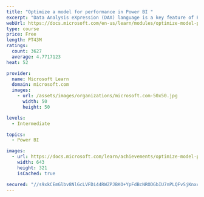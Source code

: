 ```yaml
---
title: "Optimize a model for performance in Power BI "
excerpt: "Data Analysis eXpression (DAX) language is a key feature of Power BI. It is used to create calculated columns, calculated tables, and measures. In this module, you will learn how to use DAX to solve typical analytics problems. You will learn about one of the most popular DAX functions, CALCULATE, and how it can override the default behavior of Power BI."
webUrl: https://docs.microsoft.com/en-us/learn/modules/optimize-model-power-bi/
type: course
price: Free
length: PT43M
ratings:
  count: 3627
  average: 4.7717123
heat: 52

provider:
  name: Microsoft Learn
  domain: microsoft.com
  images:
    - url: /assets/images/organizations/microsoft.com-50x50.jpg
      width: 50
      height: 50

levels:
  - Intermediate

topics:
  - Power BI

images:
  - url: https://docs.microsoft.com/learn/achievements/optimize-model-power-bi-social.png
    width: 643
    height: 321
    isCached: true

secured: "//s9xkCEmGlbv8NlGcLVFDi44RWZPJBKO+YpFdBcNRODGbIU7nPLQFvSjKnxcpdpwPMp9whiRGBOp7dXXplxVUlw/FYKwZzcIGmJ9xO631yt2WD0yQ8Q993sg02ygLYrZFHpxU1EpqckPOZo/D52P+zWg3u16qjnQ6X9Da7hQFrALT8QqLja21sOlUA9GSf+qhUd6FvdTyDlw2XfKXnwhpgFj5KrLwJDgFxRYrsHUObwBtHlGo6PCaAR9ymXFOaiY5Upm7HDD1C+cNpmCmFGjyKRBPaw2EfpN+2pVJHQXEsFkFpM53+ACwfjA3Rx0CWKoK2bDyRvb/7Ux1z0FqXZprbM19X06B0tqq67sX81IXnc18+Jsq0DlQ7OMDy2bE4cjoGaBdUZyrR5/TEM79CiY6KrOCPpHtWzjcLMYhDJKd0=;bi+HnGRVmgyblOZ8DFBRtQ=="
---
```


